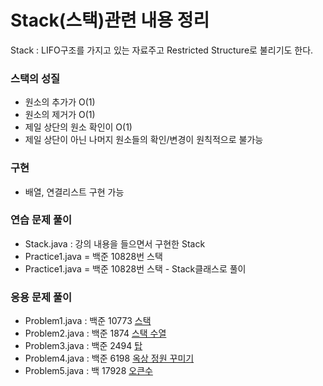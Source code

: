 # Stack(스택)관련 내용 정리

Stack : LIFO구조를 가지고 있는 자료주고 Restricted Structure로 불리기도 한다.

### 스택의 성질
- 원소의 추가가 O(1)
- 원소의 제거가 O(1)
- 제일 상단의 원소 확인이 O(1)
- 제일 상단이 아닌 나머지 원소들의 확인/변경이 원칙적으로 불가능

### 구현
- 배열, 연결리스트 구현 가능

### 연습 문제 풀이
- Stack.java : 강의 내용을 들으면서 구현한 Stack
- Practice1.java = 백준 10828번 스택
- Practice1.java = 백준 10828번 스택 - Stack클래스로 풀이

### 응용 문제 풀이
- Problem1.java : 백준 10773 <a href = "https://www.acmicpc.net/problem/10773">스택</a>
- Problem2.java : 백준 1874 <a href ="https://www.acmicpc.net/problem/1874">스택 수열</a>
- Problem3.java : 백준 2494 <a href = "https://www.acmicpc.net/problem/2493">탑</a>
- Problem4.java : 백준 6198 <a href = "https://www.acmicpc.net/problem/6198">옥상 정원 꾸미기</a>
- Problem5.java : 백 17928 <a href = "https://www.acmicpc.net/problem/17298">오큰수</a>